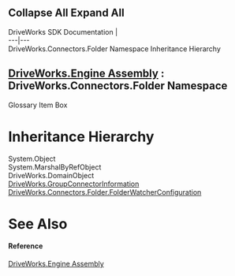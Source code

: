 Collapse All Expand All  
---  
DriveWorks SDK Documentation  |   
---|---  
DriveWorks.Connectors.Folder Namespace Inheritance Hierarchy   
  
[DriveWorks.Engine Assembly](topic2156.md) : DriveWorks.Connectors.Folder Namespace  
---  
  
Glossary Item Box

# Inheritance Hierarchy

System.Object  
System.MarshalByRefObject  
DriveWorks.DomainObject  
[DriveWorks.GroupConnectorInformation](topic3084.md)  
[DriveWorks.Connectors.Folder.FolderWatcherConfiguration](topic6823.md)  


# See Also

#### Reference

[DriveWorks.Engine Assembly](topic2156.md)


